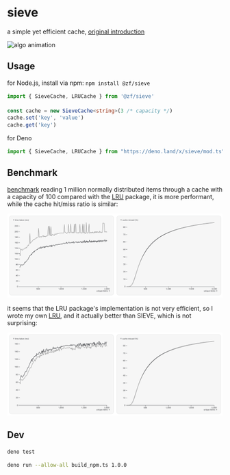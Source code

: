 # sieve

a simple yet efficient cache, [original introduction](https://cachemon.github.io/SIEVE-website/blog/2023/12/17/sieve-is-simpler-than-lru/)

![algo animation](https://cachemon.github.io/SIEVE-website/blog/assets/sieve/sieve_diagram_animation.gif)

## Usage

for Node.js, install via npm: `npm install @zf/sieve`

```typescript
import { SieveCache, LRUCache } from '@zf/sieve'

const cache = new SieveCache<string>(3 /* capacity */)
cache.set('key', 'value')
cache.get('key')
```

for Deno

```typescript
import { SieveCache, LRUCache } from "https://deno.land/x/sieve/mod.ts"
```

## Benchmark

[benchmark](/benchmark.ts) reading 1 million normally distributed items through a cache with a capacity of 100 compared with the [LRU](https://deno.land/x/lru@1.0.2) package,
it is more performant, while the cache hit/miss ratio is similar:

![chart](/chart.png)

it seems that the LRU package's implementation is not very efficient, so I wrote my own [LRU](/lru.ts), and it actually better than SIEVE, which is not surprising:

![chart](/100.png)

## Dev

```sh
deno test
```

```sh
deno run --allow-all build_npm.ts 1.0.0
```
